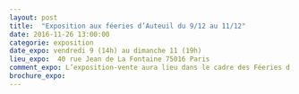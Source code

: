 ```yaml
---
layout: post
title:  "Exposition aux féeries d’Auteuil du 9/12 au 11/12"
date: 2016-11-26 13:00:00
categorie: exposition
date_expo: vendredi 9 (14h) au dimanche 11 (19h)
lieu_expo:  40 rue Jean de La Fontaine 75016 Paris
comment_expo: L’exposition-vente aura lieu dans le cadre des Féeries d’Auteuil, du vendredi 9 décembre (14h) au dimanche 11 décembre 2016 (19h).
brochure_expo: 
---
```

